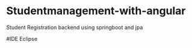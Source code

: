 # Studentmanagement-with-angular
Student Registration backend using springboot and jpa

#IDE
Eclipse


